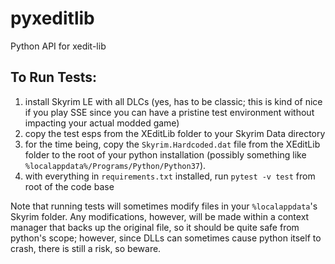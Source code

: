 # pyxeditlib

Python API for xedit-lib

## To Run Tests:

1. install Skyrim LE with all DLCs (yes, has to be classic; this is kind of nice
    if you play SSE since you can have a pristine test environment without
    impacting your actual modded game)
2. copy the test esps from the XEditLib folder to your Skyrim Data directory
3. for the time being, copy the `Skyrim.Hardcoded.dat` file from the XEditLib
    folder to the root of your python installation (possibly something like
    `%localappdata%/Programs/Python/Python37`).
4. with everything in `requirements.txt` installed, run `pytest -v test` from
    root of the code base

Note that running tests will sometimes modify files in your `%localappdata`'s
Skyrim folder. Any modifications, however, will be made within a context manager
that backs up the original file, so it should be quite safe from python's scope;
however, since DLLs can sometimes cause python itself to crash, there is still a
risk, so beware.
